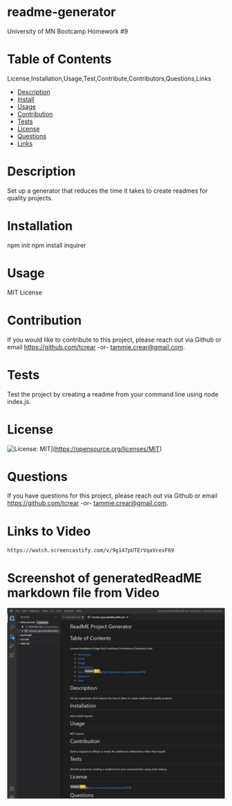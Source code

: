 # readme-generator
University of MN Bootcamp Homework #9

  # Table of Contents
  License,Installation,Usage,Test,Contribute,Contributors,Questions,Links
  - [Description](#description)
  - [Install](#installation)
  - [Usage](#usage)
  - [Contribution](#contribution)
  - [Tests](#tests)
  - [License](#license)
  - [Questions](#questions)
  - [Links](#links)

  # Description
  Set up a generator that reduces the time it takes to create readmes for quality projects.

  # Installation
  npm init
  npm install inquirer

  # Usage
  MIT License

  # Contribution
  If you would like to contribute to this project, please reach out via Github or email  https://github.com/tcrear -or- tammie.crear@gmail.com.

  # Tests
  Test the project by creating a readme from your command line using node index.js.

  # License
  ![License: MIT](https://img.shields.io/badge/License-MIT-yellow.svg)](https://opensource.org/licenses/MIT)

  # Questions
   If you have questions for this project, please reach out via Github or email  https://github.com/tcrear -or- tammie.crear@gmail.com.

  # Links to Video 
    https://watch.screencastify.com/v/9g147pUTErVqaVcexF69

  # Screenshot of generatedReadME markdown file from Video
  ![image](https://github.com/tcrear/readme-generator/blob/main/utils/assets/screenshot-9.JPG)